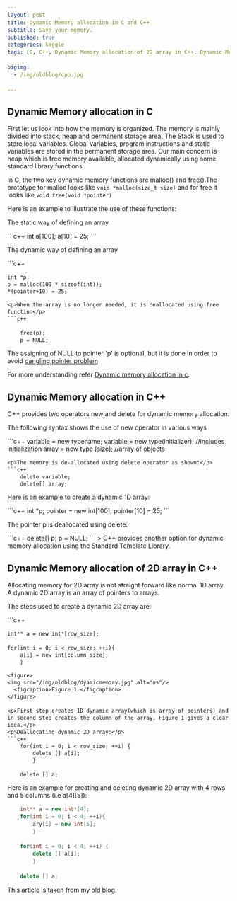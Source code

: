 ```yaml
---
layout: post
title: Dynamic Memory allocation in C and C++
subtitle: Save your memory.
published: true
categories: kaggle
tags: [C, C++, Dynamic Memory allocation of 2D array in C++, Dynamic Memory allocation.]

bigimg:
  - /img/oldblog/cpp.jpg

---
```


## Dynamic Memory allocation in C
<p>   First let us look into how the memory is organized. The memory is mainly divided into stack, heap and permanent storage area. The Stack is used to store local variables. Global variables, program instructions and static variables are stored in the permanent storage area. Our main concern is heap which is free memory available, allocated dynamically using some standard library functions. </p>

<p>In C, the two key dynamic memory functions are malloc() and free().The prototype for malloc looks like  <code>void *malloc(size_t size)</code> and for free it looks like <code>void free(void *pointer)</code>
 </p>

<p>Here is an example to illustrate the use of these functions:</p>    
<p> The static way of defining an array</p>    
```c++
	int a[100];
	a[10] = 25;
```

<p>The dynamic way of defining an array</p>   
```c++ 

	int *p;
	p = malloc(100 * sizeof(int));
	*(pointer+10) = 25;

```
<p>When the array is no longer needed, it is deallocated using free function</p>  
```c++

	free(p); 
	p = NULL;

```  
<p>The assigning of NULL to pointer 'p' is optional, but it is done in order to avoid <a href="https://en.wikipedia.org/wiki/Dangling_pointer">dangling pointer problem</a>
</p>


<p>For more understanding refer <a href="https://www.studytonight.com/c/dynamic-memory-allocation-in-c.php">Dynamic memory allocation in c</a>.</p>

## Dynamic Memory allocation in C++

<p> C++ provides two operators new and delete for dynamic memory allocation.</p>
<p>The following syntax shows the use of new operator in various ways</p>
```c++
	variable = new typename;
	variable = new type(initializer);   //includes initialization
	array = new type [size];    //array of objects
	
```
<p>The memory is de-allocated using delete operator as shown:</p>
```c++
	delete variable;
	delete[] array;

```

<p>Here is an example to create a dynamic 1D array:</p>
```c++
	int *p;
	pointer = new int[100];
	pointer[10] = 25; 
```
<p>The pointer p is deallocated using delete:</p>
```c++
	delete[] p;
	p = NULL;
```
> C++ provides another option for dynamic memory allocation using the Standard Template Library.

## Dynamic Memory allocation of 2D array in C++
<p>  Allocating memory for 2D array is not straight forward like normal 1D array. A dynamic 2D array is an array of pointers to arrays. </p>
<p>The steps used to create a dynamic 2D array are:</p>
```c++

	int** a = new int*[row_size];  

	for(int i = 0; i < row_size; ++i){
		a[i] = new int[column_size];
		}
```
<figure>
<img src="/img/oldblog/dyamicmemory.jpg" alt="ns"/>
  <figcaption>Figure 1.</figcaption>
</figure>

<p>First step creates 1D dynamic array(which is array of pointers) and in second step creates the column of the array. Figure 1 gives a clear idea.</p>
<p>Deallocating dynamic 2D array:</p>
```c++
	for(int i = 0; i < row_size; ++i) {
		delete [] a[i];
		}
		
	delete [] a;
```
<p>Here is an example for creating and deleting dynamic 2D array with 4 rows and 5 columns (i.e a[4][5]):</p>

```c++
	int** a = new int*[4];
	for(int i = 0; i < 4; ++i){
		ary[i] = new int[5];
		}

	for(int i = 0; i < 4; ++i) {
		delete [] a[i];
		}
		
	delete [] a;
```
 
<p>This article is taken from my old blog.</p>


